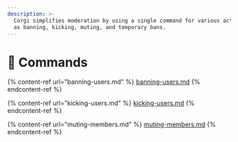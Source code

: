 ```yaml
---
description: >-
  Corgi simplifies moderation by using a single command for various actions such
  as banning, kicking, muting, and temporary bans.
---
```


# 🤖 Commands

{% content-ref url="banning-users.md" %}
[banning-users.md](banning-users.md)
{% endcontent-ref %}

{% content-ref url="kicking-users.md" %}
[kicking-users.md](kicking-users.md)
{% endcontent-ref %}

{% content-ref url="muting-members.md" %}
[muting-members.md](muting-members.md)
{% endcontent-ref %}
